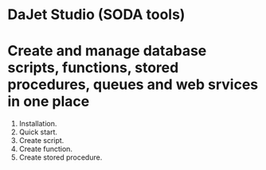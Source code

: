 # DaJet Studio (SODA tools)
# Create and manage database scripts, functions, stored procedures, queues and web srvices in one place
1. Installation.
2. Quick start.
3. Create script.
4. Create function.
5. Create stored procedure.
